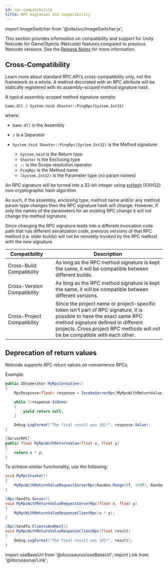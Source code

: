 ```yaml
---
id: rpc-compatibility
title: RPC migration and compatibility
---
```

import ImageSwitcher from '@site/src/ImageSwitcher.js';

This section provides information on compatibility and support for Unity Netcode for GameObjects (Netcode) features compared to previous Netcode versions. See the [Release Notes](../../../../releases/introduction) for more information.

## Cross-Compatibility

Learn more about standard RPC API's cross-compatibility only, not the framework as a whole. A method decorated with an RPC attribute will be statically registered with its assembly-scoped method signature hash.

A typical assembly-scoped method signature sample:

```
Game.dll / System.Void Shooter::PingRpc(System.Int32)
```

where:

- `Game.dll` is the Assembly
- `/` is a Separator
- `System.Void Shooter::PingRpc(System.Int32)` is the Method signature:

    - `System.Void` is the Return type
    - `Shooter` is the Enclosing type
    - `::` is the Scope resolution operator
    - `PingRpc` is the Method name
    - `(System.Int32)` is the Parameter type (no param names)

An RPC signature will be turned into a 32-bit integer using [xxHash](https://cyan4973.github.io/xxHash/) (XXH32) non-cryptographic hash algorithm.

As such, if the assembly, enclosing type, method name and/or any method param type changes then the RPC signature hash will change. However, if only the names of the parameters for an existing RPC change it will not change the method signature.

Since changing the RPC signature leads into a different invocation code path that has different serialization code, previous versions of that RPC method (i.e. older builds) will not be remotely invoked by the RPC method with the new signature.

| Compatibility | <i class="fp-check"></i> | Description |
| -- | :--: | -- |
| Cross-Build Compatibility | <i class="fp-check"></i> | As long as the RPC method signature is kept the same, it will be compatible between different builds. |
| Cross-Version Compatibility | <i class="fp-check"></i> | As long as the RPC method signature is kept the same, it will be compatible between different versions. |
| Cross-Project Compatibility | <i class="fp-x"></i> | Since the project name or project-specific token isn't part of RPC signature, it is possible to have the exact same RPC method signature defined in different projects. Cross project RPC methods will not be be compatible with each other. |

## Deprecation of return values

Netcode supports RPC return values on convenience RPCs.

Example:

```csharp
public IEnumerator MyRpcCoroutine()
{
    RpcResponse<float> response = InvokeServerRpc(MyRpcWithReturnValue, Random.Range(0f, 100f), Random.Range(0f, 100f));

    while (!response.IsDone)
    {
        yield return null;
    }

    Debug.LogFormat("The final result was {0}!", response.Value);
}

[ServerRPC]
public float MyRpcWithReturnValue(float x, float y)
{
    return x * y;
}

```

To achieve similar functionality, use the following:

```csharp
void MyRpcInvoker()
{
    MyRpcWithReturnValueRequestServerRpc(Random.Range(0f, 100f), Random.Range(0f, 100f));
}

[Rpc(SendTo.Server)]
void MyRpcWithReturnValueRequestServerRpc(float x, float y)
{
    MyRpcWithReturnValueResponseClientRpc(x * y);
}

[Rpc(SendTo.ClientsAndHost)]
void MyRpcWithReturnValueResponseClientRpc(float result)
{
    Debug.LogFormat("The final result was {0}!", result);
}
```

import useBaseUrl from '@docusaurus/useBaseUrl';
import Link from '@docusaurus/Link';